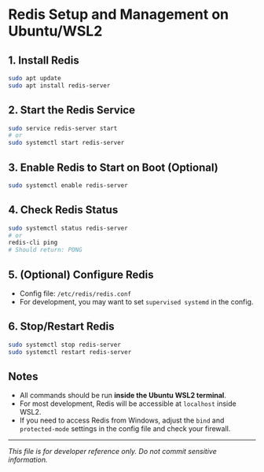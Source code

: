 # Redis Setup and Management on Ubuntu/WSL2

## 1. Install Redis
```sh
sudo apt update
sudo apt install redis-server
```

## 2. Start the Redis Service
```sh
sudo service redis-server start
# or
sudo systemctl start redis-server
```

## 3. Enable Redis to Start on Boot (Optional)
```sh
sudo systemctl enable redis-server
```

## 4. Check Redis Status
```sh
sudo systemctl status redis-server
# or
redis-cli ping
# Should return: PONG
```

## 5. (Optional) Configure Redis
- Config file: `/etc/redis/redis.conf`
- For development, you may want to set `supervised systemd` in the config.

## 6. Stop/Restart Redis
```sh
sudo systemctl stop redis-server
sudo systemctl restart redis-server
```

## Notes
- All commands should be run **inside the Ubuntu WSL2 terminal**.
- For most development, Redis will be accessible at `localhost` inside WSL2.
- If you need to access Redis from Windows, adjust the `bind` and `protected-mode` settings in the config file and check your firewall.

---
*This file is for developer reference only. Do not commit sensitive information.* 
